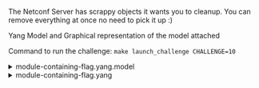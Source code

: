 The Netconf Server has scrappy objects it wants you to cleanup.
You can remove everything at once no need to pick it up :)

Yang Model and Graphical representation of the model attached

Command to run the challenge: `make launch_challenge CHALLENGE=10`

<details>
  <summary>module-containing-flag.yang.model</summary>

````
module: module-containing-flag
  +--rw flag-container
     +--rw objects-you-want-to-delete* [name]
     |  +--rw name    string
     +--ro flag?                         string
````

</details>

<details>
  <summary>module-containing-flag.yang</summary>

````
module module-containing-flag {
    yang-version 1.1;
    namespace "urn:module-flag:1.0";
  prefix "module-flag";

  contact
    "florian.salaun@nokia.com";

  description
    "Basic model used for a CTF aiming at make people familiar with NETCONF";

  revision "2024-07-11" {
   description "Creation";
  }

  container flag-container
  {

    list objects-you-want-to-delete
    {
        key "name";
        description "List of objects, delete it to get the flag";
        leaf name
        {
            type string;
            description "The name of the object";
        }
    }

      leaf flag
      {
          config false;
          type string;
          description "The flag";
      }
  }
}
````

</details>